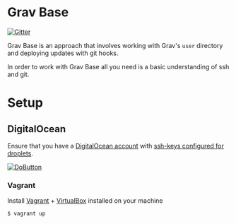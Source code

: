 # Grav Base

[![Gitter](https://badges.gitter.im/howardroark/grav-base.svg)](https://gitter.im/howardroark/grav-base?utm_source=badge&utm_medium=badge&utm_campaign=pr-badge)

Grav Base is an approach that involves working with Grav's `user` directory and deploying
updates with git hooks. 

In order to work with Grav Base all you need is a basic understanding of ssh and git.

# Setup

## DigitalOcean

Ensure that you have a [DigitalOcean account](https://www.digitalocean.com/?refcode=746739df613c) with [ssh-keys configured for droplets](https://www.digitalocean.com/community/tutorials/how-to-use-ssh-keys-with-digitalocean-droplets).

[![DoButton](http://do-it.surge.sh/do-it.svg)](http://do-it.surge.sh/howardroark/grav-base)

### Vagrant

Install [Vagrant](http://vagrantup.com) + [VirtualBox](http://virtualbox.org) installed on your machine

```
$ vagrant up
```
